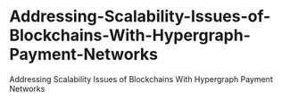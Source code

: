 # Addressing-Scalability-Issues-of-Blockchains-With-Hypergraph-Payment-Networks
Addressing Scalability Issues of Blockchains With Hypergraph Payment Networks
